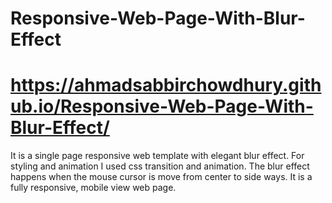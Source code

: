 # Responsive-Web-Page-With-Blur-Effect
# https://ahmadsabbirchowdhury.github.io/Responsive-Web-Page-With-Blur-Effect/

It is a single page responsive web template with elegant blur effect. For styling and animation I used css transition and animation.
The blur effect happens when the mouse cursor is move from center to side ways. It is a fully responsive, mobile view web page.
